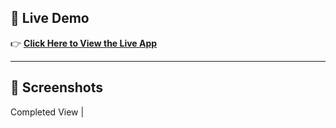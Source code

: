 ## 🚀 Live Demo

👉 [**Click Here to View the Live App**](https://shailu0720.github.io/Student-Attendance-Calculator/)

---

## 📸 Screenshots

 Completed View |

